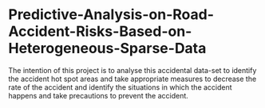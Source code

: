 # Predictive-Analysis-on-Road-Accident-Risks-Based-on-Heterogeneous-Sparse-Data
The intention of this project is to analyse this accidental data-set to identify the accident hot spot areas and take appropriate measures to decrease the rate of the accident and identify the situations in which the accident happens and take precautions to prevent the accident.
